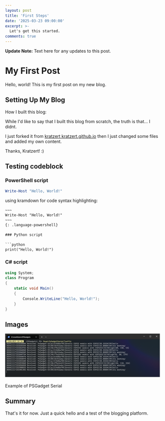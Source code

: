 ```yaml
---
layout: post
title: 'First Steps'
date: '2025-03-23 09:00:00'
excerpt: >-
  Let's get this started.
comments: true
---
```


<div class="alert alert-info">
<strong>Update Note:</strong>
    Text here for any updates to this post.
</div>

# My First Post

Hello, world! This is my first post on my new blog. 

## Setting Up My Blog

How I built this blog:

While I'd like to say that I built this blog from scratch, the truth is that... I didnt. 

I just forked it from [kratzert kratzert.github.io](https://github.com/kratzert/kratzert.github.io) then I just changed some files and added my own content.

Thanks, Kratzert! :)

## Testing codeblock

### PowerShell script

```powershell
Write-Host "Hello, World!"
```

using kramdown for code syntax highlighting:

```powers
~~~
Write-Host "Hello, World!"
~~~
{: .language-powershell}

### Python script

```python
print("Hello, World!")
```

### C# script

```csharp
using System;
class Program
{
    static void Main()
    {
        Console.WriteLine("Hello, World!");
    }
}
```

## Images

<div class="fig figcenter fighighlight">
  <img src="/images/psgadgets/psgadget_serial.png" alt="PSGadget Serial example" />
  <div class="figcaption"><br> Example of PSGadget Serial<br>
  </div>
</div>


## Summary

That's it for now. Just a quick hello and a test of the blogging platform. 


